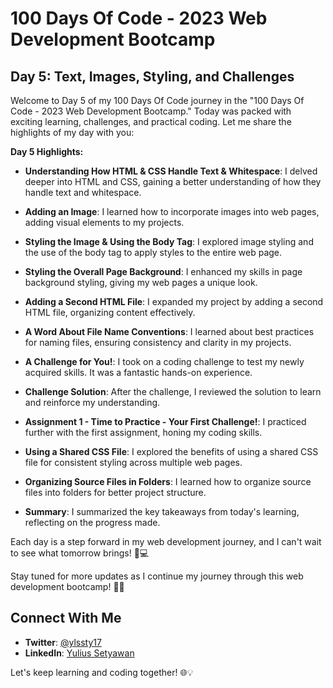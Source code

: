 # 100 Days Of Code - 2023 Web Development Bootcamp

## Day 5: Text, Images, Styling, and Challenges

Welcome to Day 5 of my 100 Days Of Code journey in the "100 Days Of Code - 2023 Web Development Bootcamp." Today was packed with exciting learning, challenges, and practical coding. Let me share the highlights of my day with you:

**Day 5 Highlights:**

- **Understanding How HTML & CSS Handle Text & Whitespace**: I delved deeper into HTML and CSS, gaining a better understanding of how they handle text and whitespace.

- **Adding an Image**: I learned how to incorporate images into web pages, adding visual elements to my projects.

- **Styling the Image & Using the Body Tag**: I explored image styling and the use of the body tag to apply styles to the entire web page.

- **Styling the Overall Page Background**: I enhanced my skills in page background styling, giving my web pages a unique look.

- **Adding a Second HTML File**: I expanded my project by adding a second HTML file, organizing content effectively.

- **A Word About File Name Conventions**: I learned about best practices for naming files, ensuring consistency and clarity in my projects.

- **A Challenge for You!**: I took on a coding challenge to test my newly acquired skills. It was a fantastic hands-on experience.

- **Challenge Solution**: After the challenge, I reviewed the solution to learn and reinforce my understanding.

- **Assignment 1 - Time to Practice - Your First Challenge!**: I practiced further with the first assignment, honing my coding skills.

- **Using a Shared CSS File**: I explored the benefits of using a shared CSS file for consistent styling across multiple web pages.

- **Organizing Source Files in Folders**: I learned how to organize source files into folders for better project structure.

- **Summary**: I summarized the key takeaways from today's learning, reflecting on the progress made.

Each day is a step forward in my web development journey, and I can't wait to see what tomorrow brings! 🌟💻

Stay tuned for more updates as I continue my journey through this web development bootcamp! 🚀🌐

## Connect With Me

- **Twitter**: [@ylssty17](https://twitter.com/ylssty17)
- **LinkedIn**: [Yulius Setyawan](https://linkedin.com/in/yulius17)

Let's keep learning and coding together! 🌐💡
